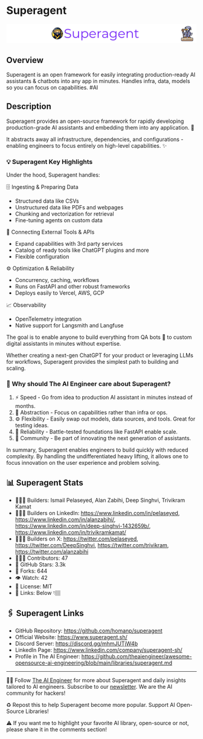 # Superagent
![The AI Engineer presents Superagent](superagent_1920x192.png)
## Overview
Superagent is an open framework for easily integrating production-ready AI assistants & chatbots into any app in minutes. Handles infra, data, models so you can focus on capabilities. #AI

## Description
Superagent provides an open-source framework for rapidly developing production-grade AI assistants and embedding them into any application. 🤖

It abstracts away all infrastructure, dependencies, and configurations - enabling engineers to focus entirely on high-level capabilities. ✨

### 💡 Superagent Key Highlights

Under the hood, Superagent handles:

🗄️ Ingesting & Preparing Data
- Structured data like CSVs
- Unstructured data like PDFs and webpages
- Chunking and vectorization for retrieval
- Fine-tuning agents on custom data

🔌 Connecting External Tools & APIs
- Expand capabilities with 3rd party services
- Catalog of ready tools like ChatGPT plugins and more
- Flexible configuration

⚙️ Optimization & Reliability
- Concurrency, caching, workflows
- Runs on FastAPI and other robust frameworks
- Deploys easily to Vercel, AWS, GCP

📈 Observability
- OpenTelemetry integration
- Native support for Langsmith and Langfuse

The goal is to enable anyone to build everything from QA bots 🤖 to custom digital assistants in minutes without expertise.

Whether creating a next-gen ChatGPT for your product or leveraging LLMs for workflows, Superagent provides the simplest path to building and scaling.

### 🤔 Why should The AI Engineer care about Superagent?

1. ⚡️ Speed - Go from idea to production AI assistant in minutes instead of months.
2. 🔭 Abstraction - Focus on capabilities rather than infra or ops.
3. ⚙️ Flexibility - Easily swap out models, data sources, and tools. Great for testing ideas.
4. 💪 Reliability - Battle-tested foundations like FastAPI enable scale.
5. 🤝 Community - Be part of innovating the next generation of assistants.

In summary, Superagent enables engineers to build quickly with reduced complexity. By handling the undifferentiated heavy lifting, it allows one to focus innovation on the user experience and problem solving.

## 📊 Superagent Stats
* 👷🏽‍♀️ Builders: Ismail Pelaseyed, Alan Zabihi, Deep Singhvi, Trivikram Kamat
* 👩🏽‍💼 Builders on LinkedIn: https://www.linkedin.com/in/pelaseyed, https://www.linkedin.com/in/alanzabihi/, https://www.linkedin.com/in/deep-singhvi-1432659b/, https://www.linkedin.com/in/trivikramkamat/
* 👩🏽‍🏭 Builders on X: https://twitter.com/pelaseyed, https://twitter.com/DeepSinghvi, https://twitter.com/trivikram, https://twitter.com/alanzabihi
* 👩🏽‍💻 Contributors: 47
* 💫 GitHub Stars: 3.3k
* 🍴 Forks: 644
* 👁️ Watch: 42
* 🪪 License: MIT
* 🔗 Links: Below 👇🏽

## 🖇️ Superagent Links
* GitHub Repository: https://github.com/homanp/superagent
* Official Website: https://www.superagent.sh/
* Discord Server: https://discord.gg/mhmJUTjW4b
* LinkedIn Page: https://www.linkedin.com/company/superagent-sh/
* Profile in The AI Engineer: https://github.com/theaiengineer/awesome-opensource-ai-engineering/blob/main/libraries/superagent.md

---
🧙🏽 Follow [The AI Engineer](https://www.linkedin.com/company/theaiengineer/) for more about Superagent and daily insights tailored to AI engineers. Subscribe to our [newsletter](http://theaiengineerco.substack.com). We are the AI community for hackers!

♻️ Repost this to help Superagent become more popular. Support AI Open-Source Libraries!

⚠️ If you want me to highlight your favorite AI library, open-source or not, please share it in the comments section!
